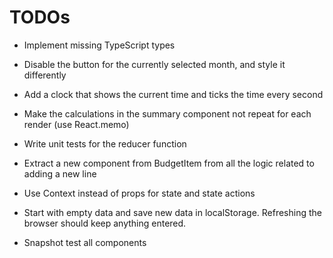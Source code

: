 # TODOs

- Implement missing TypeScript types

- Disable the button for the currently selected month, and style it differently

- Add a clock that shows the current time and ticks the time every second

- Make the calculations in the summary component not repeat for each render (use React.memo)

- Write unit tests for the reducer function

- Extract a new component from BudgetItem from all the logic related to adding a new line

- Use Context instead of props for state and state actions

- Start with empty data and save new data in localStorage. Refreshing the browser should keep anything entered.

- Snapshot test all components


